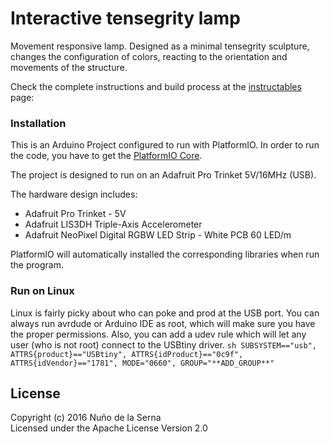 # Interactive tensegrity lamp

Movement responsive lamp. Designed as a minimal tensegrity sculpture, changes the configuration of colors, reacting to the orientation and movements of the structure.

Check the complete instructions and build process at the [instructables] page:

### Installation
This is an Arduino Project configured to run with PlatformIO. In order to run the code, you have to get the [PlatformIO Core].  

The project is designed to run on an Adafruit Pro Trinket 5V/16MHz (USB).

The hardware design includes:
 - Adafruit Pro Trinket - 5V
 - Adafruit LIS3DH Triple-Axis Accelerometer
 - Adafruit NeoPixel Digital RGBW LED Strip - White PCB 60 LED/m

PlatformIO will automatically installed the corresponding libraries when run the program.

### Run on Linux
Linux is fairly picky about who can poke and prod at the USB port. You can always run avrdude or Arduino IDE as root, which will make sure you have the proper permissions.
Also, you can add a udev rule which will let any user (who is not root) connect to the USBtiny driver.
```sh SUBSYSTEM=="usb", ATTRS{product}=="USBtiny", ATTRS{idProduct}=="0c9f", ATTRS{idVendor}=="1781", MODE="0660", GROUP="**ADD_GROUP**" ```


License
----
Copyright (c) 2016 Nuño de la Serna  
Licensed under the Apache License Version 2.0

   [instructables]: <http://www.instructables.com/id/Interactive-Led-Lamp-Tensegrity-Structure-Arduino/>
   [PlatformIO Core]: <http://docs.platformio.org/en/latest/installation.html>
